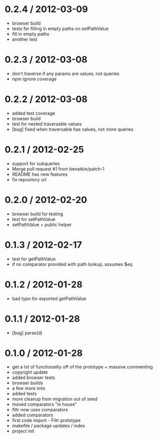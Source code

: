 
0.2.4 / 2012-03-09 
==================

  * browser build
  * tests for filling in empty paths on setPathValue
  * fill in empty paths
  * another test

0.2.3 / 2012-03-08 
==================

  * don't traverse if any params are values, not queries
  * npm ignore coverage

0.2.2 / 2012-03-08 
==================

  * added test coverage
  * browser build
  * test for nested traversable values
  * [bug] fixed when traversable has values, not more queries

0.2.1 / 2012-02-25 
==================

  * support for subqueries
  * Merge pull request #1 from benatkin/patch-1
  * README has new features
  * fix repository url

0.2.0 / 2012-02-20 
==================

  * browser build for testing
  * test for setPathValue
  * setPathValue + public helper

0.1.3 / 2012-02-17 
==================

  * test for getPathValue
  * if no comparator provided with path lookup, assumes $eq

0.1.2 / 2012-01-28 
==================

  * bad typo for exported getPathValue

0.1.1 / 2012-01-28 
==================

  * [bug] parse(d)

0.1.0 / 2012-01-28 
==================

  * get a lot of functionality off of the prototype + massive commenting
  * copyright update
  * added browser tests
  * browser builds
  * a few more inits
  * added tests
  * more cleanup from migration out of seed
  * moved comparators "in house"
  * filtr now uses comparators
  * added comparators
  * first code import - Filtr prototype
  * makefile / package updates / index
  * project init
